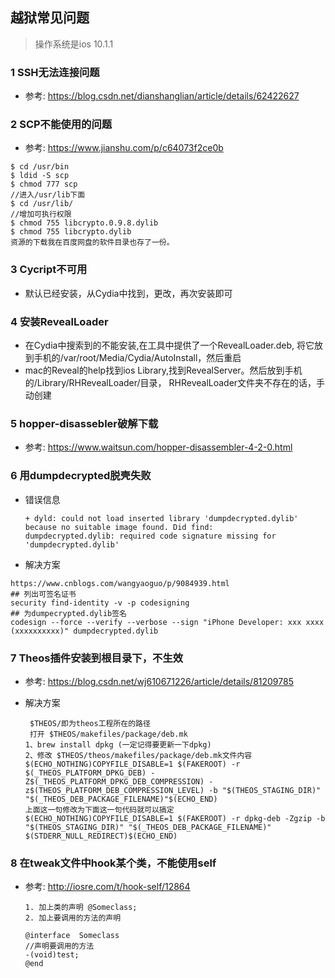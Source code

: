 ## 越狱常见问题

> 操作系统是ios 10.1.1

### 1  SSH无法连接问题

+ 参考: https://blog.csdn.net/dianshanglian/article/details/62422627

### 2  SCP不能使用的问题

+ 参考: https://www.jianshu.com/p/c64073f2ce0b

```
$ cd /usr/bin
$ ldid -S scp
$ chmod 777 scp
//进入/usr/lib下面
$ cd /usr/lib/
//增加可执行权限
$ chmod 755 libcrypto.0.9.8.dylib
$ chmod 755 libcrypto.dylib
资源的下载我在百度网盘的软件目录也存了一份。
```

### 3 Cycript不可用

+ 默认已经安装，从Cydia中找到，更改，再次安装即可

### 4 安装RevealLoader

+ 在Cydia中搜索到的不能安装,在工具中提供了一个RevealLoader.deb, 将它放到手机的/var/root/Media/Cydia/AutoInstall，然后重启
+ mac的Reveal的help找到ios Library,找到RevealServer。然后放到手机的/Library/RHRevealLoader/目录， RHRevealLoader文件夹不存在的话，手动创建

###  5 hopper-disassebler破解下载

+ 参考: https://www.waitsun.com/hopper-disassembler-4-2-0.html

###  6 用dumpdecrypted脱壳失败

+ 错误信息

  ```
  + dyld: could not load inserted library 'dumpdecrypted.dylib' because no suitable image found. Did find: 
  dumpdecrypted.dylib: required code signature missing for 'dumpdecrypted.dylib' 
  ```

+  解决方案

  ```
  https://www.cnblogs.com/wangyaoguo/p/9084939.html
  ## 列出可签名证书
  security find-identity -v -p codesigning 
  ## 为dumpecrypted.dylib签名
  codesign --force --verify --verbose --sign "iPhone Developer: xxx xxxx (xxxxxxxxxx)" dumpdecrypted.dylib
  ```

### 7 Theos插件安装到根目录下，不生效

+ 参考: https://blog.csdn.net/wj610671226/article/details/81209785

+ 解决方案

  ```
   $THEOS/即为theos工程所在的路径
   打开 $THEOS/makefiles/package/deb.mk
  1、brew install dpkg (一定记得要更新一下dpkg)
  2、修改 $THEOS/theos/makefiles/package/deb.mk文件内容
  $(ECHO_NOTHING)COPYFILE_DISABLE=1 $(FAKEROOT) -r $(_THEOS_PLATFORM_DPKG_DEB) -Z$(_THEOS_PLATFORM_DPKG_DEB_COMPRESSION) -z$(THEOS_PLATFORM_DEB_COMPRESSION_LEVEL) -b "$(THEOS_STAGING_DIR)" "$(_THEOS_DEB_PACKAGE_FILENAME)"$(ECHO_END)
  上面这一句修改为下面这一句代码就可以搞定
  $(ECHO_NOTHING)COPYFILE_DISABLE=1 $(FAKEROOT) -r dpkg-deb -Zgzip -b "$(THEOS_STAGING_DIR)" "$(_THEOS_DEB_PACKAGE_FILENAME)" $(STDERR_NULL_REDIRECT)$(ECHO_END)
  ```

###  8 在tweak文件中hook某个类，不能使用self

+ 参考: http://iosre.com/t/hook-self/12864

  ```
  1. 加上类的声明 @Someclass;
  2. 加上要调用的方法的声明
             
  @interface  Someclass
  //声明要调用的方法
  -(void)test;
  @end
  ```

  